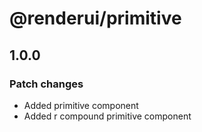 # @renderui/primitive

## 1.0.0

### Patch changes

- Added primitive component
- Added r compound primitive component

